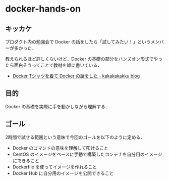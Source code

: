 # docker-hands-on

## キッカケ

プロダクト内の勉強会で Docker の話をしたら「試してみたい！」というメンバーが多かった．

教えられるほど詳しくないけど，Docker の基礎の部分をハンズオン形式でやったら面白そうってことで教材を雑に書いている．

* [Docker Tシャツを着て Docker の話をした - kakakakakku blog](http://kakakakakku.hatenablog.com/entry/2015/08/08/000149)

## 目的

Docker の基礎を実際に手を動かしながら理解する．

## ゴール

2時間で試せる範囲という意味で今回のゴールを以下のように定める．

* Docker のコマンドの意味を理解して叩けること
* CentOS のイメージをベースに手動で構築したコンテナを自分用のイメージにできること
* Dockerfile を使ってイメージを作れること
* Docker Hub に自分用のイメージを公開できること
